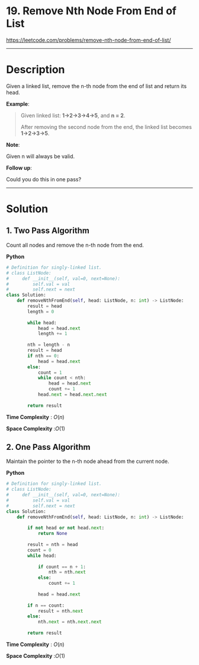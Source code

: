 # 19. Remove Nth Node From End of List

https://leetcode.com/problems/remove-nth-node-from-end-of-list/

---

# Description

Given a linked list, remove the n-th node from the end of list and return its head.

**Example**:

> Given linked list: **1->2->3->4->5**, and **n = 2**.
> 
> After removing the second node from the end, the linked list becomes **1->2->3->5**.

**Note**:

Given n will always be valid.

**Follow up**:

Could you do this in one pass?

---

# Solution

## 1. Two Pass Algorithm

Count all nodes and remove the n-th node from the end.

**Python**
```python
# Definition for singly-linked list.
# class ListNode:
#     def __init__(self, val=0, next=None):
#         self.val = val
#         self.next = next
class Solution:
    def removeNthFromEnd(self, head: ListNode, n: int) -> ListNode:
        result = head
        length = 0
        
        while head:
            head = head.next
            length += 1
        
        nth = length - n
        result = head
        if nth == 0:
            head = head.next
        else:
            count = 1
            while count < nth:
                head = head.next
                count += 1
            head.next = head.next.next
            
        return result
```

**Time Complexity** : $O(n)$

**Space Complexity** :$O(1)$

## 2. One Pass Algorithm

Maintain the pointer to the n-th node ahead from the current node. 

**Python**
```python
# Definition for singly-linked list.
# class ListNode:
#     def __init__(self, val=0, next=None):
#         self.val = val
#         self.next = next
class Solution:
    def removeNthFromEnd(self, head: ListNode, n: int) -> ListNode:
        
        if not head or not head.next:
            return None
        
        result = nth = head
        count = 0
        while head:
            
            if count == n + 1:
                nth = nth.next
            else:
                count += 1
            
            head = head.next
        
        if n == count:
            result = nth.next
        else:
            nth.next = nth.next.next
        
        return result
```

**Time Complexity** : $O(n)$

**Space Complexity** :$O(1)$